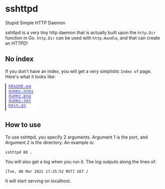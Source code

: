 # sshttpd

Stupid Simple HTTP Daemon

sshttpd is a very tiny http daemon that is actually built upon the `http.Dir` function in Go. `http.Dir` can be used with `http.Handle`, and that can create an HTTPD!

## No index

If you don't have an index, you will get a very simplistic `Index of` page. Here's what it looks like:

![](indexof.png)

## How to use

To use sshttpd, you specify 2 arguments. Argument 1 is the port, and Argument 2 is the directory. An example is:

```bash
sshttpd 80 .
```

You will also get a log when you run it. The log outputs along the lines of:

```
[Tue, 08 Mar 2022 17:25:52 MST] GET /
```

It will start serving on localhost.
